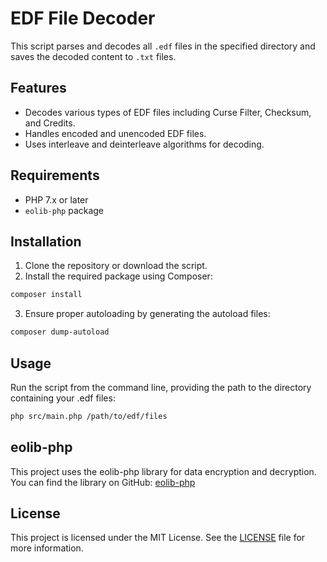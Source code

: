 # EDF File Decoder

This script parses and decodes all `.edf` files in the specified directory and saves the decoded content to `.txt` files.

## Features

- Decodes various types of EDF files including Curse Filter, Checksum, and Credits.
- Handles encoded and unencoded EDF files.
- Uses interleave and deinterleave algorithms for decoding.

## Requirements

- PHP 7.x or later
- `eolib-php` package


## Installation

1. Clone the repository or download the script.
2. Install the required package using Composer:

```bash
composer install
```

3. Ensure proper autoloading by generating the autoload files:

```bash
composer dump-autoload
```

## Usage

Run the script from the command line, providing the path to the directory containing your .edf files:
    
```bash
php src/main.php /path/to/edf/files
```

## eolib-php

This project uses the eolib-php library for data encryption and decryption. You can find the library on GitHub: [eolib-php](https://github.com/ExileStudios/eolib-php-dist)

## License

This project is licensed under the MIT License. See the [LICENSE](LICENSE) file for more information.
